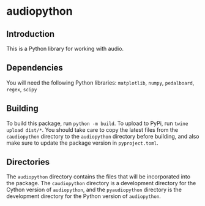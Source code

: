 # audiopython

## Introduction
This is a Python library for working with audio.

## Dependencies
You will need the following Python libraries: `matplotlib`, `numpy`, `pedalboard`, `regex`, `scipy`

## Building
To build this package, run `python -m build`. To upload to PyPi, run `twine upload dist/*`.
You should take care to copy the latest files from the `caudiopython` directory to the `audiopython` directory before building, and also make sure to update the package version in `pyproject.toml`.

## Directories
The `audiopython` directory contains the files that will be incorporated into the package. The `caudiopython` directory is a development directory for the Cython version of `audiopython`, and the `pyaudiopython` directory is the development directory for the Python version of `audiopython`.
